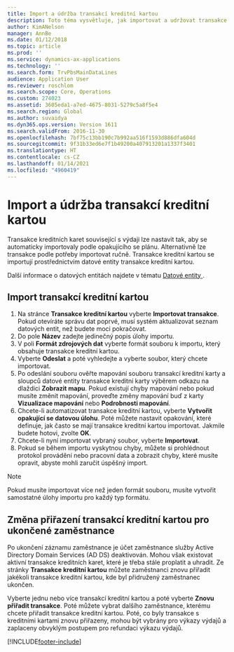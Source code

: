 ```yaml
---
title: Import a údržba transakcí kreditní kartou
description: Toto téma vysvětluje, jak importovat a udržovat transakce kreditních karet související s výdaji. Tyto transakce lze nastavit tak, aby se automaticky importovaly podle opakujícího se plánu, nebo je lze podle potřeby ručně importovat.
author: KimANelson
manager: AnnBe
ms.date: 01/12/2018
ms.topic: article
ms.prod: ''
ms.service: dynamics-ax-applications
ms.technology: ''
ms.search.form: TrvPbsMainDataLines
audience: Application User
ms.reviewer: roschlom
ms.search.scope: Core, Operations
ms.custom: 274023
ms.assetid: 3605eda1-a7ed-4675-8031-5279c5a8f5e4
ms.search.region: Global
ms.author: suvaidya
ms.dyn365.ops.version: Version 1611
ms.search.validFrom: 2016-11-30
ms.openlocfilehash: 7bf75c13bb190c7b992aa516f1593d886dfa604d
ms.sourcegitcommit: 9f31b33ed6e7f1b49200a407913201a1337f3401
ms.translationtype: HT
ms.contentlocale: cs-CZ
ms.lasthandoff: 01/14/2021
ms.locfileid: "4960419"
---
```

# <a name="import-and-maintain-credit-card-transactions"></a>Import a údržba transakcí kreditní kartou

Transakce kreditních karet související s výdaji lze nastavit tak, aby se automaticky importovaly podle opakujícího se plánu. Alternativně lze transakce podle potřeby importovat ručně. Transakce kreditní kartou se importují prostřednictvím datové entity transakce kreditní kartou.

Další informace o datových entitách najdete v tématu [Datové entity ](https://docs.microsoft.com/dynamics365/fin-ops-core/dev-itpro/data-entities/data-entities).

## <a name="import-credit-card-transactions"></a>Import transakcí kreditní kartou

1. Na stránce **Transakce kreditní kartou** vyberte **Importovat transakce**. Pokud otevíráte správu dat poprvé, musí systém aktualizovat seznam datových entit, než budete moci pokračovat.
2. Do pole **Název** zadejte jedinečný popis úlohy importu.
3. V poli **Formát zdrojových dat** vyberte formát souboru k importu, který obsahuje transakce kreditní kartou.
4. Vyberte **Odeslat** a poté vyhledejte a vyberte soubor, který chcete importovat.
5. Po odeslání souboru ověřte mapování souboru transakcí kreditní karty a sloupců datové entity transakce kreditní karty výběrem odkazu na dlaždici **Zobrazit mapu**. Pokud existují chyby mapování nebo pokud musíte změnit mapování, proveďte změny mapování buď z karty **Vizualizace mapování** nebo **Podrobnosti mapování**.
6. Chcete-li automatizovat transakce kreditní kartou, vyberte **Vytvořit opakující se datovou úlohu**. Poté můžete nastavit opakování, které definuje, jak často se mají transakce kreditní kartou importovat. Jakmile budete hotovi, zvolte **OK**.
7. Chcete-li nyní importovat vybraný soubor, vyberte **Importovat**.
8. Pokud se během importu vyskytnou chyby, můžete si prohlédnout protokol provádění nebo pracovní data a zobrazit chyby, které musíte opravit, abyste mohli zaručit úspěšný import.

> [!NOTE]
> Pokud musíte importovat více než jeden formát souboru, musíte vytvořit samostatné úlohy importu pro každý typ formátu.

## <a name="reassign-the-credit-card-transactions-for-terminated-employees"></a>Změna přiřazení transakcí kreditní kartou pro ukončené zaměstnance

Po ukončení záznamu zaměstnance je účet zaměstnance služby Active Directory Domain Services (AD DS) deaktivován. Mohou však existovat aktivní transakce kreditních karet, které je třeba stále proplatit a uhradit. Ze stránky **Transakce kreditní kartou** můžete zaměstnanci znovu přiřadit jakékoli transakce kreditní kartou, kde byl přidružený zaměstnanec ukončen.

Vyberte jednu nebo více transakcí kreditní kartou a poté vyberte **Znovu přiřadit transakce**. Poté můžete vybrat dalšího zaměstnance, kterému chcete přiřadit transakce kreditní kartou. Poté, co byly transakce s kreditními kartami znovu přiřazeny, mohou být vybrány pro výkazy výdajů a zaplaceny obvyklým postupem pro refundaci výkazu výdajů.


[!INCLUDE[footer-include](../includes/footer-banner.md)]